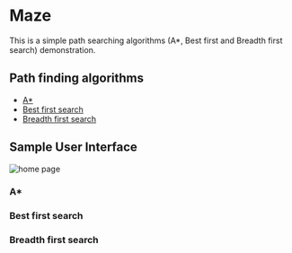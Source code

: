 # Maze
This is a simple path searching algorithms (A*, Best first and Breadth first search) demonstration. 

## Path finding algorithms
- [A*](#a)
- [Best first search](#best-first-search)
- [Breadth first search](#breadth-first-search)

## Sample User Interface
![home page](https://github.com/yujune/Maze-Sample-UI/blob/master/HomeMaze.PNG)

### A*

### Best first search

### Breadth first search

